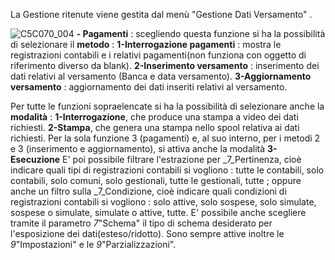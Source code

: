 La Gestione ritenute viene gestita dal menù "Gestione Dati Versamento" .

![C5C070_004](http://doc.smeup.com/immagini/C5C070_02/C5C070_004.png)
**- Pagamenti** :  scegliendo questa funzione si ha la possibilità di selezionare il **metodo**  : 
**1-Interrogazione pagamenti** :  mostra le registrazioni contabili e i relativi pagamenti(non funziona con oggetto di riferimento diverso da blank).
**2-Inserimento versamento**  :  inserimento dei dati relativi al versamento (Banca e data versamento).
**3-Aggiornamento versamento** :  aggiornamento dei dati inseriti relativi al versamento.

Per tutte le funzioni sopraelencate si ha la possibilità di selezionare anche la **modalità** : 
**1-Interrogazione**, che produce una stampa a video dei dati richiesti.
**2-Stampa**, che genera una stampa nello spool relativa ai dati richiesti.
Per la sola funzione 3 (pagamenti) e, al suo interno, per i metodi 2 e 3 (inserimento e aggiornamento), si attiva anche la modalità
**3-Esecuzione**
E' poi possibile filtrare l'estrazione per _7_Pertinenza, cioè indicare quali tipi di registrazioni contabili si vogliono :  tutte le contabili, solo contabili, solo comuni, solo gestionali, tutte le gestionali, tutte ; oppure anche un filtro sulla _7_Condizione, cioè indicare quali condizioni di registrazioni contabili si vogliono :  solo attive, solo sospese, solo simulate, sospese o simulate, simulate o attive, tutte.
E' possibile anche scegliere tramite il parametro _7_"Schema" il tipo di schema desiderato per l'esposizione dei dati(esteso/ridotto).
Sono sempre attive inoltre le _9_"Impostazioni" e le _9_"Parzializzazioni".
